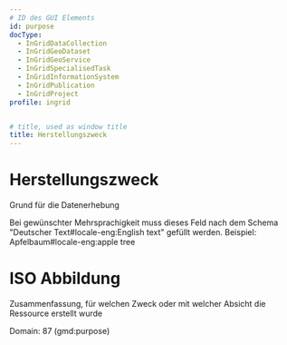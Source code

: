 ```yaml
---
# ID des GUI Elements
id: purpose
docType:
  - InGridDataCollection
  - InGridGeoDataset
  - InGridGeoService
  - InGridSpecialisedTask
  - InGridInformationSystem
  - InGridPublication
  - InGridProject
profile: ingrid


# title, used as window title
title: Herstellungszweck
---
```


# Herstellungszweck

Grund für die Datenerhebung

Bei gewünschter Mehrsprachigkeit muss dieses Feld nach dem Schema "Deutscher Text#locale-eng:English text" gefüllt werden. Beispiel: Apfelbaum#locale-eng:apple tree

# ISO Abbildung

Zusammenfassung, für welchen Zweck oder mit welcher Absicht die Ressource erstellt wurde

Domain: 87 (gmd:purpose)
